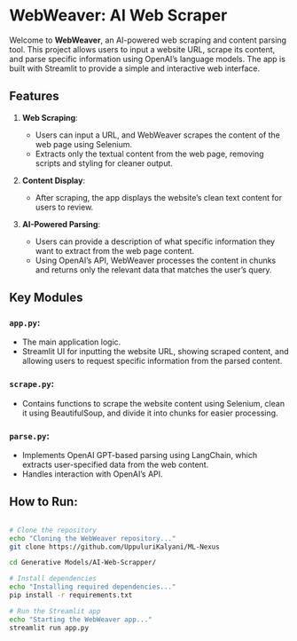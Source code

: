 # WebWeaver: AI Web Scraper

Welcome to **WebWeaver**, an AI-powered web scraping and content parsing tool. This project allows users to input a website URL, scrape its content, and parse specific information using OpenAI’s language models. The app is built with Streamlit to provide a simple and interactive web interface.

## Features
1. **Web Scraping**: 
   - Users can input a URL, and WebWeaver scrapes the content of the web page using Selenium.
   - Extracts only the textual content from the web page, removing scripts and styling for cleaner output.

2. **Content Display**: 
   - After scraping, the app displays the website’s clean text content for users to review.

3. **AI-Powered Parsing**:
   - Users can provide a description of what specific information they want to extract from the web page content.
   - Using OpenAI’s API, WebWeaver processes the content in chunks and returns only the relevant data that matches the user’s query.


## Key Modules

### `app.py`:
   - The main application logic.
   - Streamlit UI for inputting the website URL, showing scraped content, and allowing users to request specific information from the parsed content.

### `scrape.py`:
   - Contains functions to scrape the website content using Selenium, clean it using BeautifulSoup, and divide it into chunks for easier processing.

### `parse.py`:
   - Implements OpenAI GPT-based parsing using LangChain, which extracts user-specified data from the web content.
   - Handles interaction with OpenAI’s API.

## How to Run:

```bash

# Clone the repository
echo "Cloning the WebWeaver repository..."
git clone https://github.com/UppuluriKalyani/ML-Nexus

cd Generative Models/AI-Web-Scrapper/

# Install dependencies
echo "Installing required dependencies..."
pip install -r requirements.txt

# Run the Streamlit app
echo "Starting the WebWeaver app..."
streamlit run app.py
```
